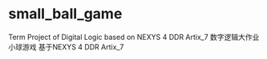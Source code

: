 # small_ball_game
Term Project of Digital Logic
based on NEXYS 4 DDR Artix_7 
数字逻辑大作业
小球游戏
基于NEXYS 4 DDR Artix_7 
